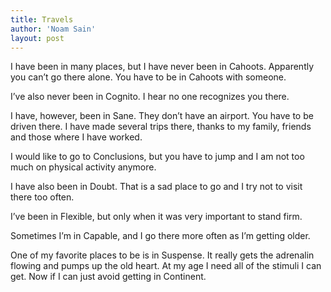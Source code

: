 ```yaml
---
title: Travels
author: 'Noam Sain'
layout: post
---
```


I have been in many places, but I have never been in Cahoots. Apparently you can’t go there alone. You have to be in Cahoots with someone.  
  
I’ve also never been in Cognito. I hear no one recognizes you there.

I have, however, been in Sane. They don’t have an airport. You have to be  
driven there. I have made several trips there, thanks to my family, friends and those where I have worked.

I would like to go to Conclusions, but you have to jump and I am not too  
much on physical activity anymore.

I have also been in Doubt. That is a sad place to go and I try not to visit there too often.

I’ve been in Flexible, but only when it was very important to stand firm.

Sometimes I’m in Capable, and I go there more often as I’m getting older.

One of my favorite places to be is in Suspense. It really gets the adrenalin flowing and pumps up the old heart. At my age I need all of the stimuli I can get. Now if I can just avoid getting in Continent.